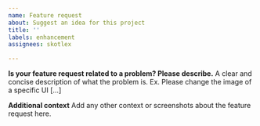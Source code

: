 ```yaml
---
name: Feature request
about: Suggest an idea for this project
title: ''
labels: enhancement
assignees: skotlex

---
```


**Is your feature request related to a problem? Please describe.**
A clear and concise description of what the problem is. Ex. Please change the image of a specific UI [...]

**Additional context**
Add any other context or screenshots about the feature request here.
